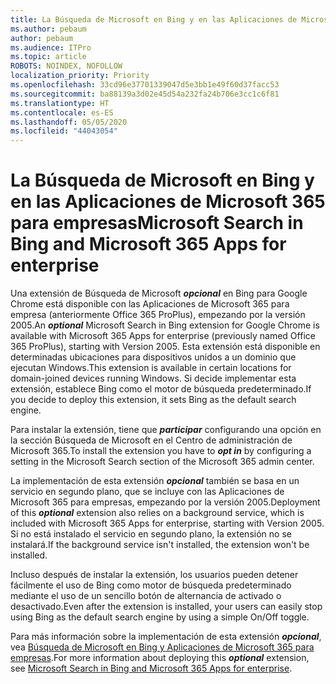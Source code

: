 ```yaml
---
title: La Búsqueda de Microsoft en Bing y en las Aplicaciones de Microsoft 365 para empresas
ms.author: pebaum
author: pebaum
ms.audience: ITPro
ms.topic: article
ROBOTS: NOINDEX, NOFOLLOW
localization_priority: Priority
ms.openlocfilehash: 33cd96e37701339047d5e3bb1e49f60d37facc53
ms.sourcegitcommit: ba88139a3d02e45d54a232fa24b706e3cc1c6f81
ms.translationtype: HT
ms.contentlocale: es-ES
ms.lasthandoff: 05/05/2020
ms.locfileid: "44043054"
---
```

# <a name="microsoft-search-in-bing-and-microsoft-365-apps-for-enterprise"></a><span data-ttu-id="4833a-102">La Búsqueda de Microsoft en Bing y en las Aplicaciones de Microsoft 365 para empresas</span><span class="sxs-lookup"><span data-stu-id="4833a-102">Microsoft Search in Bing and Microsoft 365 Apps for enterprise</span></span>

<span data-ttu-id="4833a-103">Una extensión de Búsqueda de Microsoft ***opcional*** en Bing para Google Chrome está disponible con las Aplicaciones de Microsoft 365 para empresa (anteriormente Office 365 ProPlus), empezando por la versión 2005.</span><span class="sxs-lookup"><span data-stu-id="4833a-103">An ***optional*** Microsoft Search in Bing extension for Google Chrome is available with Microsoft 365 Apps for enterprise (previously named Office 365 ProPlus), starting with Version 2005.</span></span> <span data-ttu-id="4833a-104">Esta extensión está disponible en determinadas ubicaciones para dispositivos unidos a un dominio que ejecutan Windows.</span><span class="sxs-lookup"><span data-stu-id="4833a-104">This extension is available in certain locations for domain-joined devices running Windows.</span></span> <span data-ttu-id="4833a-105">Si decide implementar esta extensión, establece Bing como el motor de búsqueda predeterminado.</span><span class="sxs-lookup"><span data-stu-id="4833a-105">If you decide to deploy this extension, it sets Bing as the default search engine.</span></span>

<span data-ttu-id="4833a-106">Para instalar la extensión, tiene que ***participar*** configurando una opción en la sección Búsqueda de Microsoft en el Centro de administración de Microsoft 365.</span><span class="sxs-lookup"><span data-stu-id="4833a-106">To install the extension you have to ***opt in*** by configuring a setting in the Microsoft Search section of the Microsoft 365 admin center.</span></span>

<span data-ttu-id="4833a-107">La implementación de esta extensión ***opcional*** también se basa en un servicio en segundo plano, que se incluye con las Aplicaciones de Microsoft 365 para empresas, empezando por la versión 2005.</span><span class="sxs-lookup"><span data-stu-id="4833a-107">Deployment of this ***optional*** extension also relies on a background service, which is included with Microsoft 365 Apps for enterprise, starting with Version 2005.</span></span> <span data-ttu-id="4833a-108">Si no está instalado el servicio en segundo plano, la extensión no se instalará.</span><span class="sxs-lookup"><span data-stu-id="4833a-108">If the background service isn't installed, the extension won't be installed.</span></span>

<span data-ttu-id="4833a-109">Incluso después de instalar la extensión, los usuarios pueden detener fácilmente el uso de Bing como motor de búsqueda predeterminado mediante el uso de un sencillo botón de alternancia de activado o desactivado.</span><span class="sxs-lookup"><span data-stu-id="4833a-109">Even after the extension is installed, your users can easily stop using Bing as the default search engine by using a simple On/Off toggle.</span></span>

<span data-ttu-id="4833a-110">Para más información sobre la implementación de esta extensión ***opcional***, vea [Búsqueda de Microsoft en Bing y Aplicaciones de Microsoft 365 para empresas](https://docs.microsoft.com/deployoffice/microsoft-search-bing).</span><span class="sxs-lookup"><span data-stu-id="4833a-110">For more information about deploying this ***optional*** extension, see [Microsoft Search in Bing and Microsoft 365 Apps for enterprise](https://docs.microsoft.com/deployoffice/microsoft-search-bing).</span></span>